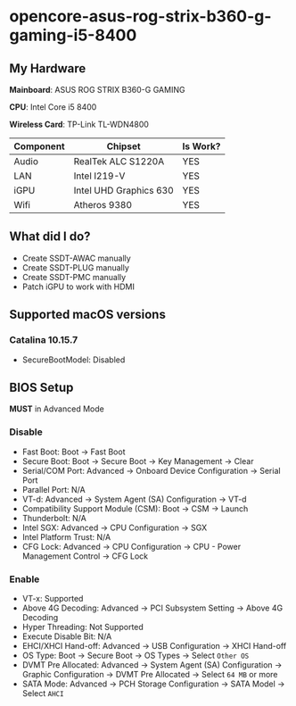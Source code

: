 # opencore-asus-rog-strix-b360-g-gaming-i5-8400
## My Hardware
**Mainboard**: ASUS ROG STRIX B360-G GAMING

**CPU**: Intel Core i5 8400

**Wireless Card**: TP-Link TL-WDN4800

| Component     | Chipset                       | Is Work? |
| ------------- |-------------------------------|----------|
| Audio         | RealTek ALC S1220A            | YES      |
| LAN           | Intel I219-V                  | YES      |
| iGPU          | Intel UHD Graphics 630        | YES      |
| Wifi          | Atheros 9380                  | YES      |

## What did I do?
- Create SSDT-AWAC manually
- Create SSDT-PLUG manually
- Create SSDT-PMC manually
- Patch iGPU to work with HDMI

## Supported macOS versions

### Catalina 10.15.7

- SecureBootModel: Disabled

## BIOS Setup

**MUST** in Advanced Mode

### Disable

- Fast Boot: Boot -> Fast Boot
- Secure Boot: Boot -> Secure Boot -> Key Management -> Clear
- Serial/COM Port: Advanced -> Onboard Device Configuration -> Serial Port
- Parallel Port: N/A
- VT-d: Advanced -> System Agent (SA) Configuration -> VT-d
- Compatibility Support Module (CSM): Boot -> CSM -> Launch
- Thunderbolt: N/A
- Intel SGX: Advanced -> CPU Configuration -> SGX
- Intel Platform Trust: N/A
- CFG Lock: Advanced -> CPU Configuration -> CPU - Power Management Control -> CFG Lock

### Enable

- VT-x: Supported
- Above 4G Decoding: Advanced -> PCI Subsystem Setting -> Above 4G Decoding
- Hyper Threading: Not Supported
- Execute Disable Bit: N/A
- EHCI/XHCI Hand-off: Advanced -> USB Configuration -> XHCI Hand-off
- OS Type: Boot -> Secure Boot -> OS Types -> Select `Other OS`
- DVMT Pre Allocated: Advanced -> System Agent (SA) Configuration -> Graphic Configuration ->  DVMT Pre Allocated -> Select `64 MB` or more
- SATA Mode: Advanced -> PCH Storage Configuration -> SATA Model -> Select `AHCI`



